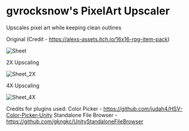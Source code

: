 # gvrocksnow's PixelArt Upscaler
Upscales pixel art while keeping clean outlines

Original (Credit - https://alexs-assets.itch.io/16x16-rpg-item-pack)

![Sheet](https://user-images.githubusercontent.com/22365275/68945399-56454f00-07d6-11ea-9bb0-ffc697e3e4d8.png)

2X Upscaling

![Sheet_2X](https://user-images.githubusercontent.com/22365275/68945447-72e18700-07d6-11ea-9001-7d9fe6ded36e.png)

4X Upscaling

![Sheet_4X](https://user-images.githubusercontent.com/22365275/68945477-7bd25880-07d6-11ea-8b37-32b8aff9d145.png)

Credits for plugins used:
Color Picker - https://github.com/judah4/HSV-Color-Picker-Unity
Standalone File Browser - https://github.com/gkngkc/UnityStandaloneFileBrowser
